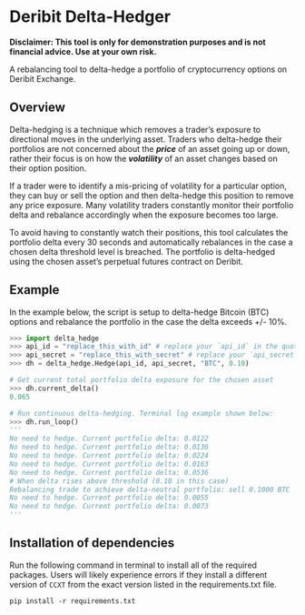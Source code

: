 # Deribit Delta-Hedger
**Disclaimer: This tool is only for demonstration purposes and is not financial advice. Use at your own risk.**

A rebalancing tool to delta-hedge a portfolio of cryptocurrency options on Deribit Exchange. 

## Overview

Delta-hedging is a technique which removes a trader’s exposure to directional moves in the underlying asset. Traders who delta-hedge their portfolios are not concerned about the ***price*** of an asset going up or down, rather their focus is on how the ***volatility*** of an asset changes based on their option position. 

If a trader were to identify a mis-pricing of volatility for a particular option, they can buy or sell the option and then delta-hedge this position to remove any price exposure. Many volatility traders constantly monitor their portfolio delta and rebalance accordingly when the exposure becomes too large.

To avoid having to constantly watch their positions, this tool calculates the portfolio delta every 30 seconds and automatically rebalances in the case a chosen delta threshold level is breached. The portfolio is delta-hedged using the chosen asset’s perpetual futures contract on Deribit. 

## Example
In the example below, the script is setup to delta-hedge Bitcoin (BTC) options and rebalance the portfolio in the case the delta exceeds +/- 10%. 
``` python
>>> import delta_hedge
>>> api_id = "replace_this_with_id" # replace your `api_id` in the quotes
>>> api_secret = "replace_this_with_secret" # replace your `api_secret` in the quotes
>>> dh = delta_hedge.Hedge(api_id, api_secret, "BTC", 0.10)

# Get current total portfolio delta exposure for the chosen asset
>>> dh.current_delta()
0.065

# Run continuous delta-hedging. Terminal log example shown below:
>>> dh.run_loop()
'''
No need to hedge. Current portfolio delta: 0.0122
No need to hedge. Current portfolio delta: 0.0136
No need to hedge. Current portfolio delta: 0.0224
No need to hedge. Current portfolio delta: 0.0163
No need to hedge. Current portfolio delta: 0.0536
# When delta rises above threshold (0.10 in this case)
Rebalancing trade to achieve delta-neutral portfolio: sell 0.1000 BTC
No need to hedge. Current portfolio delta: 0.0055
No need to hedge. Current portfolio delta: 0.0073
'''
```
## Installation of dependencies
Run the following command in terminal to install all of the required packages. Users will likely experience errors if they install a different version of `CCXT` from the exact version listed in the requirements.txt file.

```
pip install -r requirements.txt
```
